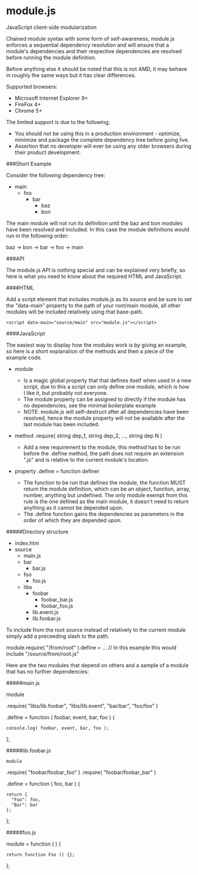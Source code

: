 module.js
=========

JavaScript client-side modularization

Chained module syntax with some form of self-awareness, module.js
enforces a sequential dependency resolution and will ensure that
a module's dependencies and their respective dependencies are resolved
before running the module definition.

Before anything else it should be noted that this is not AMD, it may
behave in roughly the same ways but it has clear differences.

Supported browsers:

 - Microsoft Internet Explorer 9+
 - FireFox 4+
 - Chrome 5+

The limited support is due to the following;
 - You should not be using this in a production environment - optimize,
 minimize and package the complete dependency tree before going live.
 - Assertion that no developer will ever be using any older browsers
 during their product development.

###Short Example

Consider the following dependency tree:

- main
  - foo
    - bar
      - baz
      - bon

The main module will not run its definition until the baz and bon
modules have been resolved and included. In this case the module definitions
would run in the following order:

baz -> bon -> bar -> foo -> main

###API

The module.js API is nothing special and can be explained very briefly,
so here is what you need to know about the required HTML and JavaScript.

####HTML

Add a script element that includes module.js as its source and
be sure to set the "data-main" property to the path of your root/main
module, all other modules will be included relatively using that
base-path.

    <script data-main="source/main" src="module.js"></script>

####JavaScript

The easiest way to display how the modules work is by giving an example,
so here is a short explanation of the methods and then a piece of the example code.

- module
  - Is a magic global property that that defines itself when used in a new script,
  due to this a script can only define one module, which is how I like it, but
  probably not everyone.
  - The module property can be assigned to directly if the module has no dependencies,
  see the minimal boilerplate example
  - NOTE: module.js will self-destruct after all dependencies have been resolved,
  hence the module property will not be available after the last module has been
  included.

- method <module>.require( string dep_1, string dep_2, ..., string dep N )
  - Add a new requirement to the module, this method has to be run before the .define
  method, the path does not require an extension ".js" and is relative to the current
  module's location.

- property <module>.define = function definer
  - The function to be run that defines the module, the function MUST return the
  module definition, which can be an object, function, array, number, anything but
  undefined. The only module exempt from this rule is the one defined as the main
  module, it doesn't need to return anything as it cannot be depended upon.
  - The .define function gains the dependencies as parameters in the order of which
  they are depended upon.

#####Directory structure

- index.htm
- source
  - main.js
  - bar
    - bar.js
  - foo
    - foo.js
  - libs
    - foobar
      - foobar_bar.js
      - foobar_foo.js
    - lib.event.js
    - lib.foobar.js

To include from the root source instead of relatively to the current module simply
add a preceeding slash to the path.

  module.require( "/from/root" ).define = ...
  // In this example this would include "/source/from/root.js"

Here are the two modules that depend on others and a sample of a module that has
no further dependencies:

#####main.js

  module

  .require( "libs/lib.foobar", "libs/lib.event", "bar/bar", "foo/foo" )

  .define = function ( foobar, event, bar, foo ) {

    console.log( foobar, event, bar, foo );

  };

#####lib.foobar.js

    module

  .require( "foobar/foobar_foo" )
  .require( "foobar/foobar_bar" )

  .define = function ( foo, bar ) {

    return {
      "Foo": foo,
      "Bar": bar
    };

  };

#####foo.js

  module = function ( ) {

    return function Foo () {};

  };
